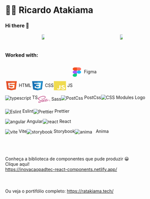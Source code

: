 # :man_technologist: Ricardo Atakiama 

### Hi there 👋

<!--
**Naneshoru/Naneshoru** is a ✨ _special_ ✨ repository because its `README.md` (this file) appears on your GitHub profile.


- 🔭 I’m currently working on ... <br>
  Using my 3-year Architecture grad experience to connect with the Front-end web development (1-year Angular experience)

- 🌱 I’m currently learning ... <br>
  starting React Framework (01/2022)
  
- 👯 I’m looking to collaborate on ... <br>
  Angular/React framework projects 

- 💬 Ask me about ...
  how I contributed for a school project to create a Homestay webpage (2020) <br> 
  The first idea: https://marvelapp.com/prototype/aggidd3/screen/69192331 <br>
  The repository: https://github.com/Room4You-BSI <br>
  The page: http://dev-room4you.frontend.s3-website.us-east-2.amazonaws.com/home <br>
  
  My three main React projects in the initial months of 2022 <br>
  -https://atakiama-cadastro-de-curriculo.netlify.app/ <br>
  -https://atakiama-video-aulas-redux.netlify.app/ <br>
  -https://atakiama-catalogo-de-produtos.netlify.app/ <br>

- 📫 How to reach me: ... <br>
  Send me an e-mail at atakiama@usp.br or whatsapp (16)99464-3295

- ⚡ Fun fact: ... <br>
“You have power over your mind - not outside events" Marco Aurélio
-->
<div style="display: flex; justify-content: space-around" >
  <a>
    <img src="https://github-readme-stats.vercel.app/api?username=Naneshoru&show_icons=true&theme=radical" style="max-width: 50%" align="center" height="180em"/>
  </ a>
  <a>
    <img src="https://github-readme-stats.vercel.app/api/top-langs/?username=naneshoru&layout=compact&theme=radical&exclude_repo=trabalhos" style="max-width: 50%" align="center" height="180em" />
  </ a>
</div><br>

### Worked with:
<div style="display: flex;flex-direction: column;gap: 8px;">

  <p style="text-align: center;">
     <img align="center" alt="figma" height="30" width="40" src="https://raw.githubusercontent.com/devicons/devicon/9f4f5cdb393299a81125eb5127929ea7bfe42889/icons/figma/figma-original.svg">
     Figma
  </p>

  <p style="display: flex;">
    <span style="text-align: center;">
     <img align="center" alt="html" height="30" width="40" src="https://raw.githubusercontent.com/devicons/devicon/master/icons/html5/html5-original.svg">
     HTML
    </span>
  
   <span style="text-align: center;">
      <img align="center" alt="css" height="30" width="40" src="https://raw.githubusercontent.com/devicons/devicon/master/icons/css3/css3-original.svg">  
      CSS
    </span>
  
   <span style="text-align: center;">
     <img align="center" alt="js" height="30" width="40" src="https://raw.githubusercontent.com/devicons/devicon/master/icons/javascript/javascript-plain.svg">  
     JS
    </span>
  </p>

  <p style="display: flex;">
  <span style="text-align: center;">
   <img align="center" alt="typescript" height="30" width="40" src="https://cdn.jsdelivr.net/gh/devicons/devicon/icons/typescript/typescript-original.svg">
   TS
  </span>
    
  <span style="text-align: center;">
    <img align="center" alt="sass" height="30" width="40" src="https://raw.githubusercontent.com/devicons/devicon/9f4f5cdb393299a81125eb5127929ea7bfe42889/icons/sass/sass-original.svg">
    Sass
  </span>
  
  <span style="text-align: center;">
    <img align="center" alt="PostCss" height="30" width="40" src="https://cdn.jsdelivr.net/gh/devicons/devicon@latest/icons/postcss/postcss-original.svg">
    PostCss
  </span>

<span >
  <img alt="CSS Modules Logo" align="top" height="25" src="https://img.shields.io/badge/%E2%80%8B-CSS%20Modules-f5f5f5?style=flat&logo=css-modules&logoColor=white" />
</span>
  

  </p>

  <p style="display: flex;">
  <span style="text-align: center;">
    <img align="center" alt="Eslint" height="30" width="40" src="https://cdn.jsdelivr.net/gh/devicons/devicon@latest/icons/eslint/eslint-original.svg" />
    Eslint
  </span>

  <span style="text-align: center;">
    <img align="center" alt="Prettier" height="30" src="https://prettier.io/icon.png">    
    Prettier
  </span>
  </p>
   
  <p style="display: flex;">
   <span style="text-align: center;">
 <img align="center" alt="angular" width="40" src="https://cdn.jsdelivr.net/gh/devicons/devicon/icons/angularjs/angularjs-original.svg">
    Angular
  </span>

  <span style="text-align: center;">
   <img align="center" alt="react" height="30" src="https://cdn.jsdelivr.net/gh/devicons/devicon@latest/icons/react/react-original.svg" /> 
    React
  </span>
  </p>
  
  <p style="display: flex;">
  <span style="text-align: center;">
   <img align="center" alt="vite" height="30" width="40" src="https://cdn.jsdelivr.net/gh/devicons/devicon@latest/icons/vitejs/vitejs-original.svg" />
   Vite
  </span>

  <span style="text-align: center;">
     <img align="center" alt="storybook" height="30" width="40" src="https://cdn.jsdelivr.net/gh/devicons/devicon@latest/icons/storybook/storybook-original.svg" />
      Storybook
  </span>

  <span style="text-align: center;">
   <img align="center" alt="anima" height="24" src="https://www.wappalyzer.com/images/icons/Anima.svg" /> &nbsp;
    Anima
  </span>
  </p>

<br><br>
  Conheça a biblioteca de componentes que pude produzir 😀<br>
  Clique aqui!<br>
  https://inovacaopadtec-react-components.netlify.app/
  <br><br>

  Ou veja o portifólio completo:
  https://ratakiama.tech/
</div><br>

  

          


